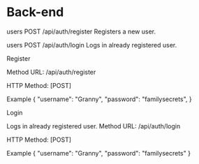 # Back-end

users POST /api/auth/register Registers a new user.

users POST /api/auth/login Logs in already registered user.

Register

Method URL: /api/auth/register

HTTP Method: [POST]

Example
{
"username": "Granny",
"password": "familysecrets",
}

Login

Logs in already registered user.
Method URL: /api/auth/login

HTTP Method: [POST]

Example
{
"username": "Granny",
"password": "familysecrets"
}
